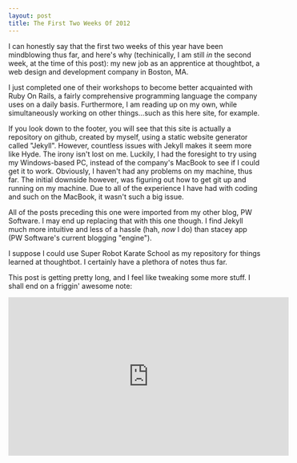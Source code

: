 ```yaml
---
layout: post
title: The First Two Weeks Of 2012
---
```


I can honestly say that the first two weeks of this year have been mindblowing thus far, and here's why (techinically, I am still *in* the second week, at the time of this post): my new job as an apprentice at thoughtbot, a web design and development company in Boston, MA.

I just completed one of their workshops to become better acquainted with Ruby On Rails, a fairly comprehensive programming language the company uses on a daily basis. Furthermore, I am reading up on my own, while simultaneously working on other things...such as this here site, for example.

If you look down to the footer, you will see that this site is actually a repository on github, created by myself, using a static website generator called "Jekyll". However, countless issues with Jekyll makes it seem more like Hyde. The irony isn't lost on me. Luckily, I had the foresight to try using my Windows-based PC, instead of the company's MacBook to see if I could get it to work. Obviously, I haven't had any problems on my machine, thus far. The initial downside however, was figuring out how to get git up and running on my machine. Due to all of the experience I have had with coding and such on the MacBook, it wasn't such a big issue.

All of the posts preceding this one were imported from my other blog, PW Software. I may end up replacing that with this one though. I find Jekyll much more intuitive and less of a hassle (hah, *now* I do) than stacey app (PW Software's current blogging "engine").

I suppose I could use Super Robot Karate School as my repository for things learned at thoughtbot. I certainly have a plethora of notes thus far.

This post is getting pretty long, and I feel like tweaking some more stuff. I shall end on a friggin' awesome note:

<div class="video-container">
<iframe width="560" height="316" src="http://www.youtube.com/embed/1MfmjdbbasY" frameborder="0"></iframe>
</div>